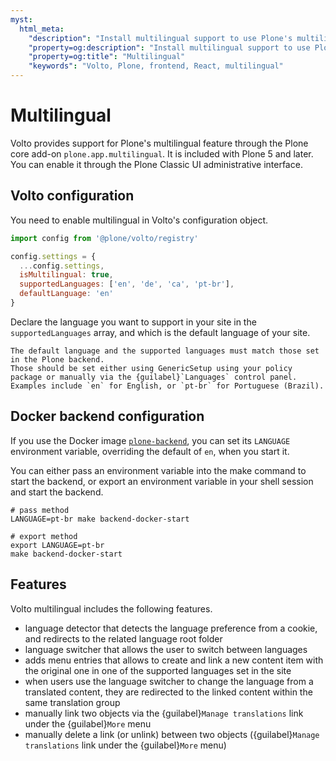 ```yaml
---
myst:
  html_meta:
    "description": "Install multilingual support to use Plone's multilingual feature"
    "property=og:description": "Install multilingual support to use Plone's multilingual feature"
    "property=og:title": "Multilingual"
    "keywords": "Volto, Plone, frontend, React, multilingual"
---
```


# Multilingual

Volto provides support for Plone's multilingual feature through the Plone core add-on `plone.app.multilingual`.
It is included with Plone 5 and later.
You can enable it through the Plone Classic UI administrative interface.


## Volto configuration

You need to enable multilingual in Volto's configuration object.

```js
import config from '@plone/volto/registry'

config.settings = {
  ...config.settings,
  isMultilingual: true,
  supportedLanguages: ['en', 'de', 'ca', 'pt-br'],
  defaultLanguage: 'en'
}
```

Declare the language you want to support in your site in the `supportedLanguages` array, and which is the default language of your site.

```{warning}
The default language and the supported languages must match those set in the Plone backend.
Those should be set either using GenericSetup using your policy package or manually via the {guilabel}`Languages` control panel.
Examples include `en` for English, or `pt-br` for Portuguese (Brazil).
```

## Docker backend configuration

If you use the Docker image [`plone-backend`](https://github.com/plone/plone-backend), you can set its `LANGUAGE` environment variable, overriding the default of `en`, when you start it.

You can either pass an environment variable into the make command to start the backend, or export an environment variable in your shell session and start the backend.

```shell
# pass method
LANGUAGE=pt-br make backend-docker-start

# export method
export LANGUAGE=pt-br
make backend-docker-start
```


## Features

Volto multilingual includes the following features.

-   language detector that detects the language preference from a cookie, and redirects to the related language root folder
-   language switcher that allows the user to switch between languages
-   adds menu entries that allows to create and link a new content item with the original one in one of the supported languages set in the site
-   when users use the language switcher to change the language from a translated content, they are redirected to the linked content within the same translation group
-   manually link two objects via the {guilabel}`Manage translations` link under the {guilabel}`More` menu
-   manually delete a link (or unlink) between two objects ({guilabel}`Manage translations` link under the {guilabel}`More` menu)
